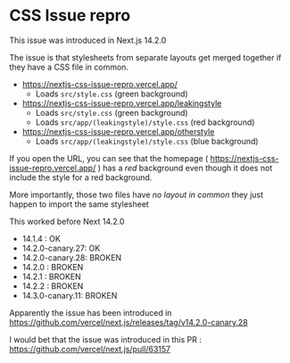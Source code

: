 # CSS Issue repro

This issue was introduced in Next.js 14.2.0

The issue is that stylesheets from separate layouts get merged together if they have a CSS file in common.

* https://nextjs-css-issue-repro.vercel.app/
  * Loads `src/style.css` (green background)
* https://nextjs-css-issue-repro.vercel.app/leakingstyle
  * Loads `src/style.css` (green background)
  * Loads `src/app/(leakingstyle)/style.css` (red background)
* https://nextjs-css-issue-repro.vercel.app/otherstyle
  * Loads `src/app/(leakingstyle)/style.css` (blue background)

If you open the URL, you can see that the homepage ( https://nextjs-css-issue-repro.vercel.app/ ) has a *red* background even though it does not include the style for a red background.

More importantly, those two files have *no layout in common* they just happen to import the same stylesheet

This worked before Next 14.2.0

* 14.1.4 : OK
* 14.2.0-canary.27: OK
* 14.2.0-canary.28: BROKEN
* 14.2.0 : BROKEN
* 14.2.1 : BROKEN
* 14.2.2 : BROKEN
* 14.3.0-canary.11: BROKEN

Apparently the issue has been introduced in https://github.com/vercel/next.js/releases/tag/v14.2.0-canary.28

I would bet that the issue was introduced in this PR : https://github.com/vercel/next.js/pull/63157
